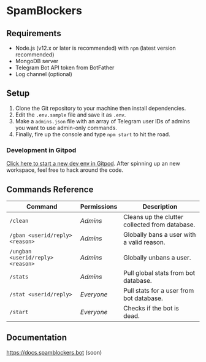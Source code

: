 # SpamBlockers

## Requirements

* Node.js (v12.x or later is recommended) with `npm` (latest version recommended)
* MongoDB server
* Telegram Bot API token from BotFather
* Log channel (optional)

## Setup

1. Clone the Git repository to your machine then install dependencies.
2. Edit the `.env.sample` file and save it as `.env`.
3. Make a `admins.json` file with an array of Telegram user IDs of admins you want to use admin-only commands.
4. Finally, fire up the console and type `npm start` to hit the road.

### Development in Gitpod

[Click here to start a new dev env in Gitpod](https://gitpod.io/#github.com/YouTwitFace/SpamBlockerBot). After spinning up an new workspace,
feel free to hack around the code.

## Commands Reference

| Command | Permissions | Description |
| ----- | ----- | ----- |
| `/clean` | _Admins_ | Cleans up the clutter collected from database. |
| `/gban <userid/reply> <reason>`  | _Admins_ | Globally bans a user with a valid reason. |
| `/ungban <userid/reply> <reason>`| _Admins_ | Globally unbans a user. |
| `/stats` | _Admins_ | Pull global stats from bot database. |
| `/stat <userid/reply>` | _Everyone_ | Pull stats for a user from bot database. |
| `/start` | _Everyone_ | Checks if the bot is dead. |

## Documentation

<https://docs.spamblockers.bot> (soon)
